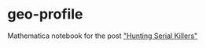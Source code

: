 geo-profile
===========

Mathematica notebook for the post ["Hunting Serial Killers"](http://jeremykun.wordpress.com/2011/07/20/serial-killers/)
